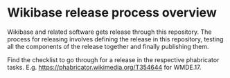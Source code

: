 # Wikibase release process overview

Wikibase and related software gets release through this repository. The process for releasing involves defining the release in this repository, testing all the components of the release together and finally publishing them.

Find the checklist to go through for a release in the respective phabricator tasks. E.g. https://phabricator.wikimedia.org/T354644 for WMDE.17.
